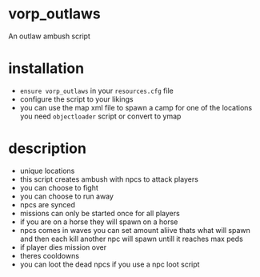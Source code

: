 # vorp_outlaws
An outlaw ambush script

# installation
- `ensure vorp_outlaws` in your `resources.cfg` file
- configure the script to your likings
- you can use the map xml file to spawn a camp for one of the locations you need `objectloader` script or convert to ymap

# description
- unique locations
- this script  creates ambush with npcs to attack players
- you can choose to fight 
- you can choose to run away
- npcs are synced
- missions can only be started once for all players
- if you are on a horse they will spawn on a horse
- npcs comes in waves you can set amount aliive thats what will spawn and then each kill another npc will spawn untill it reaches max peds
- if player dies mission over 
- theres cooldowns 
- you can loot the dead npcs if you use a npc loot script



